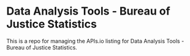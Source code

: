 # Data Analysis Tools - Bureau of Justice Statistics
This is a repo for managing the APIs.io listing for Data Analysis Tools - Bureau of Justice Statistics.